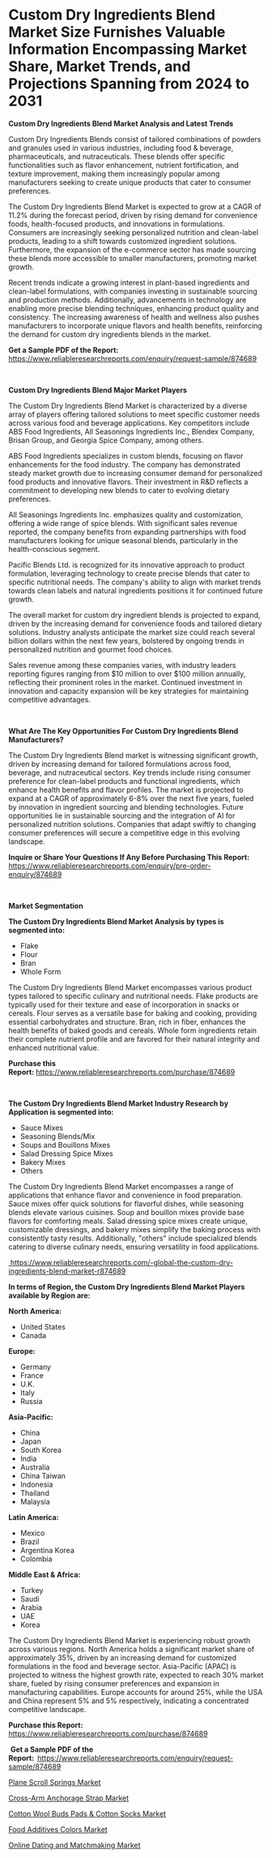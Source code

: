 <p><h1>Custom Dry Ingredients Blend Market Size Furnishes Valuable Information Encompassing Market Share, Market Trends, and Projections Spanning from 2024 to 2031</h1></p><p><strong>Custom Dry Ingredients Blend Market Analysis and Latest Trends</strong></p>
<p><p>Custom Dry Ingredients Blends consist of tailored combinations of powders and granules used in various industries, including food & beverage, pharmaceuticals, and nutraceuticals. These blends offer specific functionalities such as flavor enhancement, nutrient fortification, and texture improvement, making them increasingly popular among manufacturers seeking to create unique products that cater to consumer preferences.</p><p>The Custom Dry Ingredients Blend Market is expected to grow at a CAGR of 11.2% during the forecast period, driven by rising demand for convenience foods, health-focused products, and innovations in formulations. Consumers are increasingly seeking personalized nutrition and clean-label products, leading to a shift towards customized ingredient solutions. Furthermore, the expansion of the e-commerce sector has made sourcing these blends more accessible to smaller manufacturers, promoting market growth.</p><p>Recent trends indicate a growing interest in plant-based ingredients and clean-label formulations, with companies investing in sustainable sourcing and production methods. Additionally, advancements in technology are enabling more precise blending techniques, enhancing product quality and consistency. The increasing awareness of health and wellness also pushes manufacturers to incorporate unique flavors and health benefits, reinforcing the demand for custom dry ingredients blends in the market.</p></p>
<p><strong>Get a Sample PDF of the Report:&nbsp;</strong> <a href="https://www.reliableresearchreports.com/enquiry/request-sample/874689?utm_campaign=16&utm_medium=2&utm_source=Github&utm_content=ia&utm_term=03122024&utm_id=custom-dry-ingredients-blend">https://www.reliableresearchreports.com/enquiry/request-sample/874689</a></p>
<p>&nbsp;</p>
<p><strong>Custom Dry Ingredients Blend Major Market Players</strong></p>
<p><p>The Custom Dry Ingredients Blend Market is characterized by a diverse array of players offering tailored solutions to meet specific customer needs across various food and beverage applications. Key competitors include ABS Food Ingredients, All Seasonings Ingredients Inc., Blendex Company, Brisan Group, and Georgia Spice Company, among others. </p><p>ABS Food Ingredients specializes in custom blends, focusing on flavor enhancements for the food industry. The company has demonstrated steady market growth due to increasing consumer demand for personalized food products and innovative flavors. Their investment in R&D reflects a commitment to developing new blends to cater to evolving dietary preferences.</p><p>All Seasonings Ingredients Inc. emphasizes quality and customization, offering a wide range of spice blends. With significant sales revenue reported, the company benefits from expanding partnerships with food manufacturers looking for unique seasonal blends, particularly in the health-conscious segment.</p><p>Pacific Blends Ltd. is recognized for its innovative approach to product formulation, leveraging technology to create precise blends that cater to specific nutritional needs. The company's ability to align with market trends towards clean labels and natural ingredients positions it for continued future growth.</p><p>The overall market for custom dry ingredient blends is projected to expand, driven by the increasing demand for convenience foods and tailored dietary solutions. Industry analysts anticipate the market size could reach several billion dollars within the next few years, bolstered by ongoing trends in personalized nutrition and gourmet food choices.</p><p>Sales revenue among these companies varies, with industry leaders reporting figures ranging from $10 million to over $100 million annually, reflecting their prominent roles in the market. Continued investment in innovation and capacity expansion will be key strategies for maintaining competitive advantages.</p></p>
<p>&nbsp;</p>
<p><strong>What Are The Key Opportunities For Custom Dry Ingredients Blend Manufacturers?</strong></p>
<p><p>The Custom Dry Ingredients Blend market is witnessing significant growth, driven by increasing demand for tailored formulations across food, beverage, and nutraceutical sectors. Key trends include rising consumer preference for clean-label products and functional ingredients, which enhance health benefits and flavor profiles. The market is projected to expand at a CAGR of approximately 6-8% over the next five years, fueled by innovation in ingredient sourcing and blending technologies. Future opportunities lie in sustainable sourcing and the integration of AI for personalized nutrition solutions. Companies that adapt swiftly to changing consumer preferences will secure a competitive edge in this evolving landscape.</p></p>
<p><strong>Inquire or Share Your Questions If Any Before Purchasing This Report:</strong> <a href="https://www.reliableresearchreports.com/enquiry/pre-order-enquiry/874689?utm_campaign=16&utm_medium=2&utm_source=Github&utm_content=ia&utm_term=03122024&utm_id=custom-dry-ingredients-blend">https://www.reliableresearchreports.com/enquiry/pre-order-enquiry/874689</a></p>
<p>&nbsp;</p>
<p><strong>Market Segmentation</strong></p>
<p><strong>The Custom Dry Ingredients Blend Market Analysis by types is segmented into:</strong></p>
<p><ul><li>Flake</li><li>Flour</li><li>Bran</li><li>Whole Form</li></ul></p>
<p><p>The Custom Dry Ingredients Blend Market encompasses various product types tailored to specific culinary and nutritional needs. Flake products are typically used for their texture and ease of incorporation in snacks or cereals. Flour serves as a versatile base for baking and cooking, providing essential carbohydrates and structure. Bran, rich in fiber, enhances the health benefits of baked goods and cereals. Whole form ingredients retain their complete nutrient profile and are favored for their natural integrity and enhanced nutritional value.</p></p>
<p><strong>Purchase this Report:&nbsp;</strong><a href="https://www.reliableresearchreports.com/purchase/874689?utm_campaign=16&utm_medium=2&utm_source=Github&utm_content=ia&utm_term=03122024&utm_id=custom-dry-ingredients-blend">https://www.reliableresearchreports.com/purchase/874689</a></p>
<p>&nbsp;</p>
<p><strong>The Custom Dry Ingredients Blend Market Industry Research by Application is segmented into:</strong></p>
<p><ul><li>Sauce Mixes</li><li>Seasoning Blends/Mix</li><li>Soups and Bouillons Mixes</li><li>Salad Dressing Spice Mixes</li><li>Bakery Mixes</li><li>Others</li></ul></p>
<p><p>The Custom Dry Ingredients Blend Market encompasses a range of applications that enhance flavor and convenience in food preparation. Sauce mixes offer quick solutions for flavorful dishes, while seasoning blends elevate various cuisines. Soup and bouillon mixes provide base flavors for comforting meals. Salad dressing spice mixes create unique, customizable dressings, and bakery mixes simplify the baking process with consistently tasty results. Additionally, "others" include specialized blends catering to diverse culinary needs, ensuring versatility in food applications.</p></p>
<p><a href="https://www.reliableresearchreports.com/-global-the-custom-dry-ingredients-blend-market-r874689?utm_campaign=16&utm_medium=2&utm_source=Github&utm_content=ia&utm_term=03122024&utm_id=custom-dry-ingredients-blend">&nbsp;https://www.reliableresearchreports.com/-global-the-custom-dry-ingredients-blend-market-r874689</a></p>
<p><strong>In terms of Region, the Custom Dry Ingredients Blend Market Players available by Region are:</strong></p>
<p>
    <p> <strong> North America: </strong>
        <ul>
            <li>United States</li>
            <li>Canada</li>
        </ul>
        </p> 
    <p> <strong> Europe: </strong>
        <ul>
            <li>Germany</li>
            <li>France</li>
            <li>U.K.</li>
            <li>Italy</li>
            <li>Russia</li>
        </ul>
        </p> 
    <p> <strong> Asia-Pacific: </strong>
        <ul>
            <li>China</li>
            <li>Japan</li>
            <li>South Korea</li>
            <li>India</li>
            <li>Australia</li>
            <li>China Taiwan</li>
            <li>Indonesia</li>
            <li>Thailand</li>
            <li>Malaysia</li>
        </ul>
        </p> 
    <p> <strong> Latin America: </strong>
        <ul>
            <li>Mexico</li>
            <li>Brazil</li>
            <li>Argentina Korea</li>
            <li>Colombia</li>
        </ul>
        </p> 
    <p> <strong> Middle East & Africa: </strong>
        <ul>
            <li>Turkey</li>
            <li>Saudi</li>
            <li>Arabia</li>
            <li>UAE</li>
            <li>Korea</li>
        </ul>
    </p>
    </p>
<p><p>The Custom Dry Ingredients Blend Market is experiencing robust growth across various regions. North America holds a significant market share of approximately 35%, driven by an increasing demand for customized formulations in the food and beverage sector. Asia-Pacific (APAC) is projected to witness the highest growth rate, expected to reach 30% market share, fueled by rising consumer preferences and expansion in manufacturing capabilities. Europe accounts for around 25%, while the USA and China represent 5% and 5% respectively, indicating a concentrated competitive landscape.</p></p>
<p><strong>Purchase this Report: </strong><a href="https://www.reliableresearchreports.com/purchase/874689?utm_campaign=16&utm_medium=2&utm_source=Github&utm_content=ia&utm_term=03122024&utm_id=custom-dry-ingredients-blend">https://www.reliableresearchreports.com/purchase/874689</a></p>
<p>&nbsp;<strong>Get a Sample PDF of the Report:&nbsp;&nbsp;</strong><a href="https://www.reliableresearchreports.com/enquiry/request-sample/874689?utm_campaign=16&utm_medium=2&utm_source=Github&utm_content=ia&utm_term=03122024&utm_id=custom-dry-ingredients-blend">https://www.reliableresearchreports.com/enquiry/request-sample/874689</a></p>
<p><strong></strong></p>
<p><p><a href="https://issuu.com/reportprime-2/docs/plane-scroll-springs-market-size-2030.pptx?utm_campaign=16&utm_medium=2&utm_source=Github&utm_content=ia&utm_term=03122024&utm_id=custom-dry-ingredients-blend">Plane Scroll Springs Market</a></p><p><a href="https://github.com/JosephineMcguire65/Market-Research-Report-List-1/blob/main/cross-arm-anchorage-strap-market.md?utm_campaign=16&utm_medium=2&utm_source=Github&utm_content=ia&utm_term=03122024&utm_id=custom-dry-ingredients-blend">Cross-Arm Anchorage Strap Market</a></p><p><a href="https://github.com/YashRP12/Market-Research-Report-List-6/blob/main/cotton-wool-buds-pads-cotton-socks-market.md?utm_campaign=16&utm_medium=2&utm_source=Github&utm_content=ia&utm_term=03122024&utm_id=custom-dry-ingredients-blend">Cotton Wool Buds Pads & Cotton Socks Market</a></p><p><a href="https://issuu.com/reportprime-2/docs/food-additives-colors-market-size-2030.pptx?utm_campaign=16&utm_medium=2&utm_source=Github&utm_content=ia&utm_term=03122024&utm_id=custom-dry-ingredients-blend">Food Additives Colors Market</a></p><p><a href="https://www.linkedin.com/pulse/online-dating-matchmaking-market-drivers-challenges-forecast-t6bmf?utm_campaign=16&utm_medium=2&utm_source=Github&utm_content=ia&utm_term=03122024&utm_id=custom-dry-ingredients-blend">Online Dating and Matchmaking Market</a></p></p>